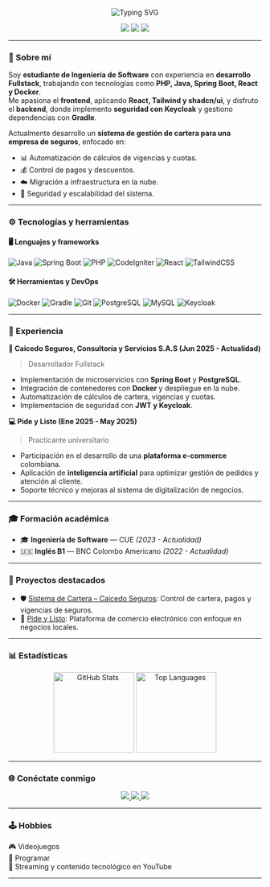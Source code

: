 <!-- Encabezado animado -->
<!-- Encabezado animado -->
<p align="center">
  <img src="https://readme-typing-svg.herokuapp.com?font=Orbitron&size=32&pause=1000&color=00FFFF&center=true&vCenter=true&width=900&lines=👋+Hola%2C+soy+Faridd+Santiago+Martínez+Sánchez;💻+Desarrollador+Fullstack;⚡+Apasionado+por+la+tecnología+y+la+innovación" alt="Typing SVG" />
</p>

<p align="center">
  <img src="https://img.shields.io/badge/💡%20Innovación-00FFFF?style=for-the-badge&logoColor=white">
  <img src="https://img.shields.io/badge/⚙️%20Fullstack%20Developer-ff00ff?style=for-the-badge&logoColor=white">
  <img src="https://img.shields.io/badge/🚀%20Java%20%7C%20React%20%7C%20PHP-00ff88?style=for-the-badge&logoColor=white">
</p>

---

### 🧠 Sobre mí
Soy **estudiante de Ingeniería de Software** con experiencia en **desarrollo Fullstack**, trabajando con tecnologías como **PHP, Java, Spring Boot, React y Docker**.  
Me apasiona el **frontend**, aplicando **React, Tailwind y shadcn/ui**, y disfruto el **backend**, donde implemento **seguridad con Keycloak** y gestiono dependencias con **Gradle**.  

Actualmente desarrollo un **sistema de gestión de cartera para una empresa de seguros**, enfocado en:
- 📊 Automatización de cálculos de vigencias y cuotas.
- 💰 Control de pagos y descuentos.
- ☁️ Migración a infraestructura en la nube.
- 🔐 Seguridad y escalabilidad del sistema.

---

### ⚙️ Tecnologías y herramientas

#### 🖥️ Lenguajes y frameworks
![Java](https://img.shields.io/badge/Java-ED8B00?style=for-the-badge&logo=openjdk&logoColor=white)
![Spring Boot](https://img.shields.io/badge/Spring_Boot-6DB33F?style=for-the-badge&logo=springboot&logoColor=white)
![PHP](https://img.shields.io/badge/PHP-777BB4?style=for-the-badge&logo=php&logoColor=white)
![CodeIgniter](https://img.shields.io/badge/CodeIgniter-EF4223?style=for-the-badge&logo=codeigniter&logoColor=white)
![React](https://img.shields.io/badge/React-61DAFB?style=for-the-badge&logo=react&logoColor=black)
![TailwindCSS](https://img.shields.io/badge/TailwindCSS-38B2AC?style=for-the-badge&logo=tailwindcss&logoColor=white)

#### 🛠️ Herramientas y DevOps
![Docker](https://img.shields.io/badge/Docker-2496ED?style=for-the-badge&logo=docker&logoColor=white)
![Gradle](https://img.shields.io/badge/Gradle-02303A?style=for-the-badge&logo=gradle&logoColor=white)
![Git](https://img.shields.io/badge/Git-F05032?style=for-the-badge&logo=git&logoColor=white)
![PostgreSQL](https://img.shields.io/badge/PostgreSQL-316192?style=for-the-badge&logo=postgresql&logoColor=white)
![MySQL](https://img.shields.io/badge/MySQL-4479A1?style=for-the-badge&logo=mysql&logoColor=white)
![Keycloak](https://img.shields.io/badge/Keycloak-1C2C4C?style=for-the-badge&logo=keycloak&logoColor=white)

---

### 🚀 Experiencia

**💼 Caicedo Seguros, Consultoría y Servicios S.A.S (Jun 2025 - Actualidad)**  
> Desarrollador Fullstack  
- Implementación de microservicios con **Spring Boot** y **PostgreSQL**.  
- Integración de contenedores con **Docker** y despliegue en la nube.  
- Automatización de cálculos de cartera, vigencias y cuotas.  
- Implementación de seguridad con **JWT y Keycloak**.

**💻 Pide y Listo (Ene 2025 - May 2025)**  
> Practicante universitario  
- Participación en el desarrollo de una **plataforma e-commerce** colombiana.  
- Aplicación de **inteligencia artificial** para optimizar gestión de pedidos y atención al cliente.  
- Soporte técnico y mejoras al sistema de digitalización de negocios.

---

### 🎓 Formación académica
- 🎓 **Ingeniería de Software** — CUE *(2023 - Actualidad)*  
- 🇺🇸 **Inglés B1** — BNC Colombo Americano *(2022 - Actualidad)*  

---

### 📂 Proyectos destacados
- 🛡️ [Sistema de Cartera – Caicedo Seguros](#): Control de cartera, pagos y vigencias de seguros.  
- 🛒 [Pide y Listo](https://github.com/Farid0623/pideylisto): Plataforma de comercio electrónico con enfoque en negocios locales.  

---

### 📊 Estadísticas
<p align="center">
  <img src="https://github-readme-stats.vercel.app/api?username=Farid0623&show_icons=true&theme=tokyonight" alt="GitHub Stats" height="160"/>
  <img src="https://github-readme-stats.vercel.app/api/top-langs/?username=Farid0623&layout=compact&theme=tokyonight" alt="Top Languages" height="160"/>
</p>

---

### 🌐 Conéctate conmigo
<p align="center">
  <a href="mailto:faridsantiago0623@gmail.com">
    <img src="https://img.shields.io/badge/Gmail-faridsantiago0623@gmail.com-red?style=for-the-badge&logo=gmail&logoColor=white">
  </a>
  <a href="https://www.linkedin.com/in/faridd-santiago-martinez-sanchez-b1146a2b1/">
    <img src="https://img.shields.io/badge/LinkedIn-Faridd_Santiago_Martínez_Sánchez-blue?style=for-the-badge&logo=linkedin&logoColor=white">
  </a>
  <a href="https://github.com/Farid0623">
    <img src="https://img.shields.io/badge/GitHub-Farid0623-181717?style=for-the-badge&logo=github">
  </a>
</p>

---

### 🕹️ Hobbies
🎮 Videojuegos  
🧩 Programar  
🎥 Streaming y contenido tecnológico en YouTube

---

